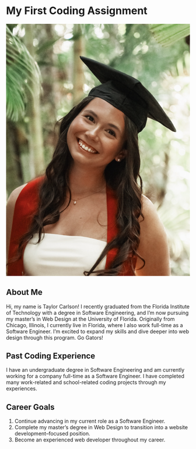 # My First Coding Assignment
![Picture](image.png)
## About Me
Hi, my name is Taylor Carlson! I recently graduated from the Florida Institute of Technology with a degree in Software Engineering, and I’m now pursuing my master’s in Web Design at the University of Florida. Originally from Chicago, Illinois, I currently live in Florida, where I also work full-time as a Software Engineer. I’m excited to expand my skills and dive deeper into web design through this program. Go Gators!
## Past Coding Experience
I have an undergraduate degree in Software Engineering and am currently working for a company full-time as a Software Engineer. I have completed many work-related and school-related coding projects through my experiences.
## Career Goals
1. Continue advancing in my current role as a Software Engineer.
2. Complete my master’s degree in Web Design to transition into a website development–focused position.
3. Become an experienced web developer throughout my career.